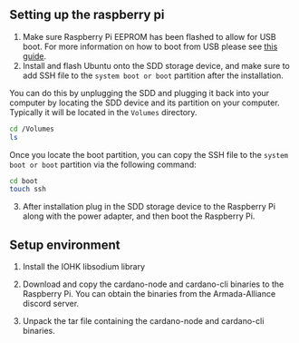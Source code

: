 ## Setting up the raspberry pi

1. Make sure Raspberry Pi EEPROM has been flashed to allow for USB boot. For more information on how to boot from USB please see [this guide](https://docs.armada-alliance.com/learn/intermediate-guide/pi-pool-tutorial/pi-node/download-and-write-it).
2. Install and flash Ubuntu onto the SDD storage device, and make sure to add SSH file to the `system boot or boot` partition after the installation.

You can do this by unplugging the SDD and plugging it back into your computer by locating the SDD device and its partition on your computer. Typically it will be located in the `Volumes` directory.

```bash
cd /Volumes
ls
```
Once you locate the boot partition, you can copy the SSH file to the `system boot or boot` partition via the following command:
```bash
cd boot
touch ssh
```
3. After installation plug in the SDD storage device to the Raspberry Pi along with the power adapter, and then boot the Raspberry Pi.

## Setup environment

1. Install the IOHK libsodium library

2. Download and copy the cardano-node and cardano-cli binaries to the Raspberry Pi. You can obtain the binaries from the Armada-Alliance discord server.

3. Unpack the tar file containing the cardano-node and cardano-cli binaries.